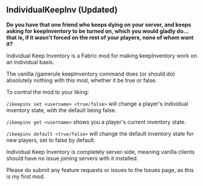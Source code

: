 ## IndividualKeepInv (Updated)
**Do you have that one friend who keeps dying on your server, and keeps asking for keepInventory to be turned on, which you would gladly do... that is, if it wasn't forced on the rest of your players, none of whom want it?**

Individual Keep Inventory is a Fabric mod for making keepInventory work on an individual basis.

The vanilla /gamerule keepInventory command does (or should do) absolutely nothing with this mod, whether it be true or false.

To control the mod to your liking:

``/ikeepinv set <username> <true/false>`` will change a player's individual inventory state, with the default being false.

``/ikeepinv get <username>`` shows you a player's current inventory state.

``/ikeepinv default <true/false>`` will change the default inventory state for new players, set to false by default.

Individual Keep Inventory is completely server-side, meaning vanilla clients should have no issue joining servers with it installed.

Please do submit any feature requests or issues to the Issues page, as this is my first mod.